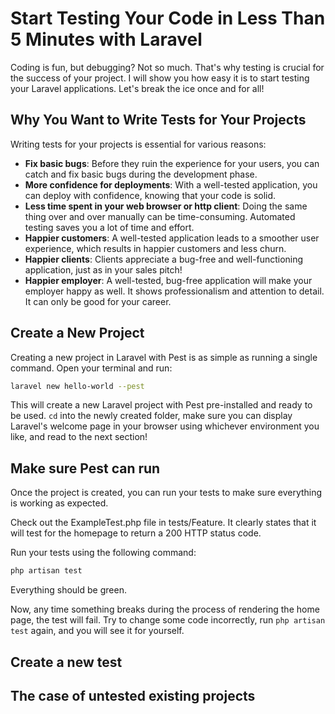 # Start Testing Your Code in Less Than 5 Minutes with Laravel

Coding is fun, but debugging? Not so much. That's why testing is crucial for the success of your project. I will show you how easy it is to start testing your Laravel applications. Let's break the ice once and for all!

## Why You Want to Write Tests for Your Projects

Writing tests for your projects is essential for various reasons:

- **Fix basic bugs**: Before they ruin the experience for your users, you can catch and fix basic bugs during the development phase.
- **More confidence for deployments**: With a well-tested application, you can deploy with confidence, knowing that your code is solid.
- **Less time spent in your web browser or http client**: Doing the same thing over and over manually can be time-consuming. Automated testing saves you a lot of time and effort.
- **Happier customers**: A well-tested application leads to a smoother user experience, which results in happier customers and less churn.
- **Happier clients**: Clients appreciate a bug-free and well-functioning application, just as in your sales pitch!
- **Happier employer**: A well-tested, bug-free application will make your employer happy as well. It shows professionalism and attention to detail. It can only be good for your career.

## Create a New Project

Creating a new project in Laravel with Pest is as simple as running a single command. Open your terminal and run:

```bash
laravel new hello-world --pest
```

This will create a new Laravel project with Pest pre-installed and ready to be used. `cd` into the newly created folder, make sure you can display Laravel's welcome page in your browser using whichever environment you like, and read to the next section!

## Make sure Pest can run

Once the project is created, you can run your tests to make sure everything is working as expected.

Check out the ExampleTest.php file in tests/Feature. It clearly states that it will test for the homepage to return a 200 HTTP status code.

Run your tests using the following command:

```bash
php artisan test
```

Everything should be green.

Now, any time something breaks during the process of rendering the home page, the test will fail. Try to change some code incorrectly, run `php artisan test` again, and you will see it for yourself.

## Create a new test

## The case of untested existing projects
